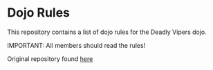Dojo Rules
==========

This repository contains a list of dojo rules for the Deadly Vipers dojo.

IMPORTANT: All members should read the rules!

Original repository found [here]("https://github.com/deadlyvipers")

